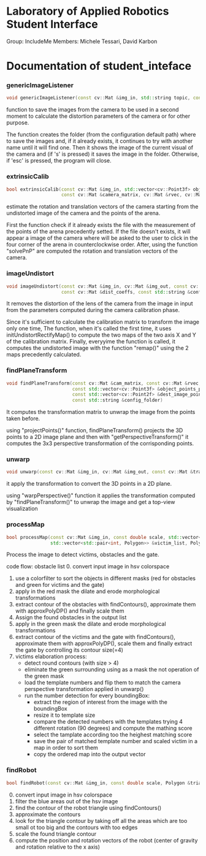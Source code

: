 # Laboratory of Applied Robotics Student Interface
Group: IncludeMe
Members: Michele Tessari, David Karbon



# Documentation of student_inteface

### genericImageListener
```c++
void genericImageListener(const cv::Mat &img_in, std::string topic, const std::string &config_folder)
```
function to save the images from the camera to be used in a second moment to calculate the distortion parameters of the camera or for other purpose.

The function creates the folder (from the configuration default path) where to save the images and, if it already exists, it continues to try with another name until it will find one. Then it shows the image of the current visual of the camera and (if 's' is pressed) it saves the image in the folder. Otherwise, if 'esc' is pressed, the program will close.

### extrinsicCalib
```c++
bool extrinsicCalib(const cv::Mat &img_in, std::vector<cv::Point3f> object_points, 
                    const cv::Mat &camera_matrix, cv::Mat &rvec, cv::Mat &tvec, const std::string &config_folder)
```
estimate the rotation and translation vectors of the camera starting from the undistorted image of the camera and the points of the arena.

First the function check if it already exists the file with the measurement of the points of the arena precedently setted. If the file doesn't exists, it will appear a image of the camera where will be asked to the user to click in the four corner of the arena in counterclockwise order. After, using the function "solvePnP" are computed the rotation and translation vectors of the camera.

### imageUndistort
```c++
void imageUndistort(const cv::Mat &img_in, cv::Mat &img_out, const cv::Mat &cam_matrix, 
                    const cv::Mat &dist_coeffs, const std::string &config_folder)
```
It removes the distortion of the lens of the camera from the image in input from the parameters computed during the camera calibration phase.

Since it's sufficient to calculate the calibration matrix to transform the image only one time, The function, when it's called the first time, it uses initUndistortRectifyMap() to compute the two maps of the two axis X and Y of the calibration matrix.
Finally, everyyime the function is called, it computes the undistorted image with the function "remap()" using the 2 maps precedently calculated.

### findPlaneTransform
```c++
void findPlaneTransform(const cv::Mat &cam_matrix, const cv::Mat &rvec, const cv::Mat &tvec, 
                        const std::vector<cv::Point3f> &object_points_plane, 
                        const std::vector<cv::Point2f> &dest_image_points_plane, cv::Mat &plane_transf, 
                        const std::string &config_folder)
```
It computes the transformation matrix to unwrap the image from the points taken before.

using "projectPoints()" function, findPlaneTransform() projects the 3D points to a 2D image plane and then with "getPerspectiveTransform()" it computes the 3x3 perspective transformation of the corrisponding points.

### unwarp
```c++
void unwarp(const cv::Mat &img_in, cv::Mat &img_out, const cv::Mat &transf, const std::string &config_folder)
```
it apply the transformation to convert the 3D points in a 2D plane.

using "warpPerspective()" function it applies the transformation computed by "findPlaneTransform()" to unwrap the image and get a top-view visualization

### processMap
```c++
bool processMap(const cv::Mat &img_in, const double scale, std::vector<Polygon> &obstacle_list, 
                std::vector<std::pair<int, Polygon>> &victim_list, Polygon &gate, const std::string &config_folder)
```
Process the image to detect victims, obstacles and the gate.

code flow: obstacle list
0. convert input image in hsv colorspace 
1. use a colorfilter to sort the objects in different masks (red for obstacles and green for victims and the gate)
2. apply in the red mask the dilate and erode morphological transformations
3. extract contour of the obstacles with findContours(), approximate them with approxPolyDP() and finally scale them
4. Assign the found obstacles in the output list
5. apply in the green mask the dilate and erode morphological transformations
6. extract contour of the victims and the gate with findContours(), approximate them with approxPolyDP(), scale them and finally extract the gate by controlling its contour size(=4)
7. victims elaboration process:
    - detect round contours (with size > 4)
    - eliminate the green surrounding using as a mask the not operation of the green mask 
    - load the template numbers and flip them to match the camera perspective transformation applied in unwarp() 
    - run the number detection for every boundingBox:
        * extract the region of interest from the image with the boundingBox
        * resize it to template size
        * compare the detected numbers with the templates trying 4 different rotation (90 degrees) and compute the mathing score
        * select the tamplate according too the heighest matching score
        * save the pair of matched template number and scaled victim in a map in order to sort them
        * copy the ordered map into the output vector



### findRobot
```c++
bool findRobot(const cv::Mat &img_in, const double scale, Polygon &triangle, double &x, double &y, double &theta, const std::string &config_folder)
```

0. convert input image in hsv colorspace 
1. filter the blue areas out of the hsv image
2. find the contour of the robot triangle using findContours()
4. approximate the contours
5. look for the triangle contour by taking off all the areas which are too small ot too big and the contours with too edges
6. scale the found triangle contour 
7. compute the position and rotation vectors of the robot (center of gravity and rotation relative to the x axis)